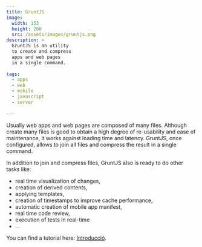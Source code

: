```yaml
---
title: GruntJS
image: 
  width: 153
  height: 200
  src: /assets/images/gruntjs.png
description: >
  GruntJS is an utility
  to create and compress
  apps and web pages
  in a single command.
  
tags:
  - apps
  - web
  - mobile
  - javascript
  - server
  
---
```

Usually web apps and web pages
are composed of many files.
Although create many files is good
to obtain a high degree of re-usability 
and ease of maintenance,
it works against loading time and latency.
GruntJS, once configured,
allows to join all files and compress the result
in a single command.

In addition to join and compress files,
GruntJS also is ready to do other tasks like:

- real time visualization of changes,
- creation of derived contents,
- applying templates,
- creation of timestamps to improve cache performance,
- automatic creation of mobile app manifest,
- real time code review,
- execution of tests in real-time
- ...

You can find a tutorial here:
[Introducció](http://drpicox.github.io/gruntjs-presentation-introduction/#/grunt).
